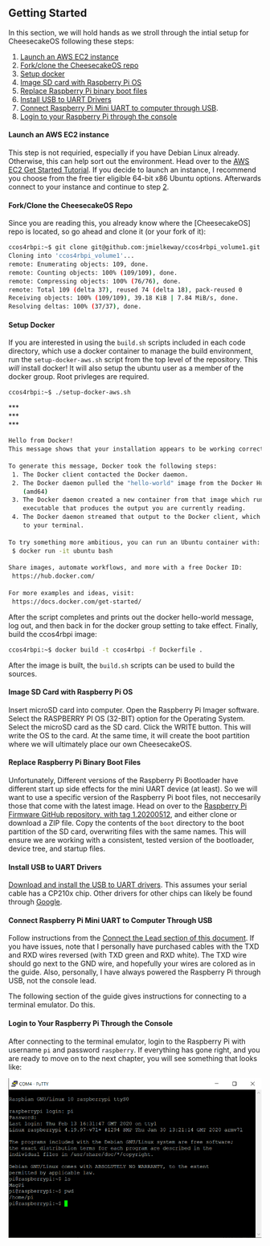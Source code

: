 ## Getting Started

In this section, we will hold hands as we stroll through the intial setup for CheesecakeOS following these steps:

1. [Launch an AWS EC2 instance](#create-an-aw2-ec2-instance)
2. [Fork/clone the CheesecakeOS repo](#forkclone-the-cheesecakeos-repo)
3. [Setup docker](#setup-docker)
4. [Image SD card with Raspberry Pi OS](#image-sd-card-with-raspberry-pi-os)
5. [Replace Raspberry Pi binary boot files](#replace-raspberry-pi-binary-boot-files)
6. [Install USB to UART Drivers](#install-usb-to-uart-drivers)
7. [Connect Raspberry Pi Mini UART to computer through USB](#connect-raspberry-pi-mini-uart-to-computer-through-usb).
8. [Login to your Raspberry Pi through the console](#login-to-your-raspberry-pi-through-the-console)

#### Launch an AWS EC2 instance

This step is not requiried, especially if you have Debian Linux already. Otherwise, this can help sort out the environment. Head over to the [AWS EC2 Get Started Tutorial](https://docs.aws.amazon.com/AWSEC2/latest/UserGuide/EC2_GetStarted.html). If you decide to launch an instance, I recommend you choose from the free tier eligible 64-bit x86 Ubuntu options. Afterwards connect to your instance and continue to step [2](#forkclone-the-cheesecakeos-repo).

#### Fork/Clone the CheesecakeOS Repo

Since you are reading this, you already know where the [CheesecakeOS] repo is located, so go ahead and clone it (or your fork of it):

```bash
ccos4rbpi:~$ git clone git@github.com:jmielkeway/ccos4rbpi_volume1.git
Cloning into 'ccos4rbpi_volume1'...
remote: Enumerating objects: 109, done.
remote: Counting objects: 100% (109/109), done.
remote: Compressing objects: 100% (76/76), done.
remote: Total 109 (delta 37), reused 74 (delta 18), pack-reused 0
Receiving objects: 100% (109/109), 39.18 KiB | 7.84 MiB/s, done.
Resolving deltas: 100% (37/37), done.
```

#### Setup Docker

If you are interested in using the `build.sh` scripts included in each code directory, which use a docker container to manage the build environment, run the `setup-docker-aws.sh` script from the top level of the repository. This *_will_* install docker! It will also setup the ubuntu user as a member of the docker group. Root privleges are required.

```bash
ccos4rbpi:~$ ./setup-docker-aws.sh
```
\*\*\*  
\*\*\*  
\*\*\*  
```bash
Hello from Docker!
This message shows that your installation appears to be working correctly.

To generate this message, Docker took the following steps:
 1. The Docker client contacted the Docker daemon.
 2. The Docker daemon pulled the "hello-world" image from the Docker Hub.
    (amd64)
 3. The Docker daemon created a new container from that image which runs the
    executable that produces the output you are currently reading.
 4. The Docker daemon streamed that output to the Docker client, which sent it
    to your terminal.

To try something more ambitious, you can run an Ubuntu container with:
 $ docker run -it ubuntu bash

Share images, automate workflows, and more with a free Docker ID:
 https://hub.docker.com/

For more examples and ideas, visit:
 https://docs.docker.com/get-started/
```

After the script completes and prints out the docker hello-world message, log out, and then back in for the docker group setting to take effect. Finally, build the ccos4rbpi image:

```bash
ccos4rbpi:~$ docker build -t ccos4rbpi -f Dockerfile .
```

After the image is built, the `build.sh` scripts can be used to build the sources.

#### Image SD Card with Raspberry Pi OS

Insert microSD card into computer. Open the Raspberry Pi Imager software. Select the RASPBERRY PI OS (32-BIT) option for the Operating System. Select the microSD card as the SD card. Click the WRITE button. This will write the OS to the card. At the same time, it will create the boot partition where we will ultimately place our own CheesecakeOS.

#### Replace Raspberry Pi Binary Boot Files

Unfortunately, Different versions of the Raspberry Pi Bootloader have different start up side effects for the mini UART device (at least). So we will want to use a specific version of the Raspberry Pi boot files, not neccesarily those that come with the latest image. Head on over to the [Raspberry Pi Firmware GitHub repository, with tag 1.20200512](https://github.com/raspberrypi/firmware/tree/1.20200512), and either clone or download a ZIP file. Copy the contents of the `boot` directory to the boot partition of the SD card, overwriting files with the same names. This will ensure we are working with a consistent, tested version of the bootloader, device tree, and startup files.

#### Install USB to UART Drivers

[Download and install the USB to UART drivers](https://www.silabs.com/developers/usb-to-uart-bridge-vcp-drivers). This assumes your serial cable has a CP210x chip. Other drivers for other chips can likely be found through [Google](https://www.google.com).

#### Connect Raspberry Pi Mini UART to Computer Through USB

Follow instructions from the [Connect the Lead section of this document](https://cdn-learn.adafruit.com/downloads/pdf/adafruits-raspberry-pi-lesson-5-using-a-console-cable.pdf). If you have issues, note that I personally have purchased cables with the TXD and RXD wires reversed (with TXD green and RXD white). The TXD wire should go next to the GND wire, and hopefully your wires are colored as in the guide. Also, personally, I have always powered the Raspberry Pi through USB, not the console lead.

The following section of the guide gives instructions for connecting to a terminal emulator. Do this.

#### Login to Your Raspberry Pi Through the Console

After connecting to the terminal emulator, login to the Raspberry Pi with username `pi` and password `raspberry`. If everything has gone right, and you are ready to move on to the next chapter, you will see something that looks like:

![Raspberry Pi Console Login](images/rpi4_uart_login.png)
